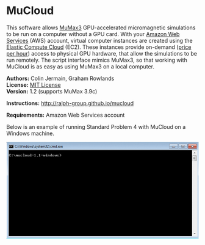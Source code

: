 MuCloud
=======

This software allows [MuMax3](http://mumax.github.io/) GPU-accelerated micromagnetic simulations to be run on a computer without a GPU card. With your [Amazon Web Services](http://aws.amazon.com/) (AWS) account, virtual computer instances are created using the [Elastic Compute Cloud](http://aws.amazon.com/ec2/) (EC2). These instances provide on-demand ([price per hour](http://aws.amazon.com/ec2/pricing/)) access to physical GPU hardware, that allow the simulations to be run remotely. The script interface mimics MuMax3, so that working with MuCloud is as easy as using MuMax3 on a local computer.

**Authors:** Colin Jermain, Graham Rowlands  
**License:** [MIT License](http://opensource.org/licenses/MIT)   
**Version:** 1.2 (supports MuMax 3.9c)

**Instructions:** http://ralph-group.github.io/mucloud

**Requirements:** Amazon Web Services account

Below is an example of running Standard Problem 4 with MuCloud on a Windows machine.

<img src="docs/_static/standard_problem_4.gif" />